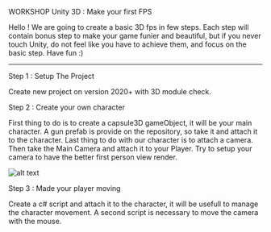 WORKSHOP Unity 3D : Make your first FPS

Hello ! 
We are going to create a basic 3D fps in few steps. 
Each step will contain bonus step to make your game funier and beautiful, but if you never touch Unity, do not feel like
you have to achieve them, and focus on the basic step.
Have fun :)

___________________________________

Step 1 : Setup The Project

Create new project on version 2020+ with 3D module check.

Step 2 : Create your own character

First thing to do is to create a capsule3D gameObject, it will be your main character.
A gun prefab is provide on the repository, so take it and attach it to the character.
Last thing to do with our character is to attach a camera. Then take the Main Camera and attach it to your Player.
Try to setup your camera to have the better first person view render. 

![alt text](https://github.com/tomasit/Workshop_Unity3D/RdmeImg/SimpleCharacter.png) 


Step 3 : Made your player moving

Create a c# script and attach it to the character, it will be usefull to manage the character movement.
A second script is necessary to move the camera with the mouse.
